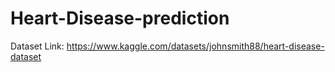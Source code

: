 # Heart-Disease-prediction
Dataset Link: https://www.kaggle.com/datasets/johnsmith88/heart-disease-dataset
